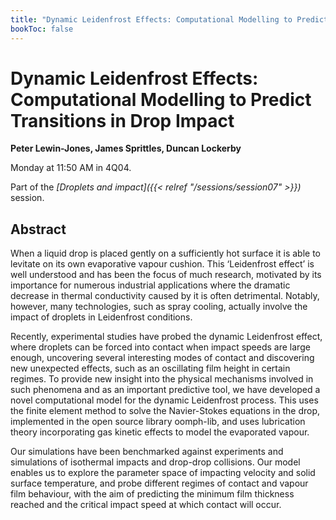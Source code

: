 ```yaml
---
title: "Dynamic Leidenfrost Effects: Computational Modelling to Predict Transitions in Drop Impact"
bookToc: false
---
```


# Dynamic Leidenfrost Effects: Computational Modelling to Predict Transitions in Drop Impact

**Peter Lewin-Jones, James Sprittles, Duncan Lockerby**

Monday at 11:50 AM in 4Q04.

Part of the *[Droplets and impact]({{< relref "/sessions/session07" >}})* session.

## Abstract

When a liquid drop is placed gently on a sufficiently hot surface it is able to levitate on its own evaporative vapour cushion. This ‘Leidenfrost effect’ is well understood and has been the focus of much research, motivated by its importance for numerous industrial applications where the dramatic decrease in thermal conductivity caused by it is often detrimental. Notably, however, many technologies, such as spray cooling, actually involve the impact of droplets in Leidenfrost conditions.

Recently, experimental studies have probed the dynamic Leidenfrost effect, where droplets can be forced into contact when impact speeds are large enough, uncovering several interesting modes of contact and discovering new unexpected effects, such as an oscillating film height in certain regimes. To provide new insight into the physical mechanisms involved in such phenomena and as an important predictive tool, we have developed a novel computational model for the dynamic Leidenfrost process. This uses the finite element method to solve the Navier-Stokes equations in the drop, implemented in the open source library oomph-lib, and uses lubrication theory incorporating gas kinetic effects to model the evaporated vapour.

Our simulations have been benchmarked against experiments and simulations of isothermal impacts and drop-drop collisions. Our model enables us to explore the parameter space of impacting velocity and solid surface temperature, and probe different regimes of contact and vapour film behaviour, with the aim of predicting the minimum film thickness reached and the critical impact speed at which contact will occur.


